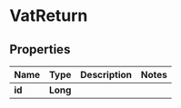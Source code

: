 
# VatReturn

## Properties
Name | Type | Description | Notes
------------ | ------------- | ------------- | -------------
**id** | **Long** |  | 



